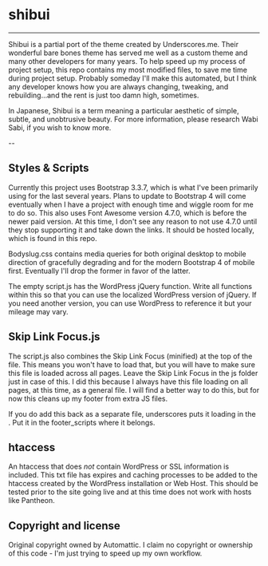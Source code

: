 # shibui
---

Shibui is a partial port of the theme created by Underscores.me. Their wonderful bare bones theme has served me well as a custom theme and many other developers for many years. To help speed up my process of project setup, this repo contains my most modified files, to save me time during project setup. Probably someday I'll make this automated, but I think any developer knows how you are always changing, tweaking, and rebuilding...and the rent is just too damn high, sometimes.

In Japanese, Shibui is a term meaning a particular aesthetic of simple, subtle, and unobtrusive beauty. For more information, please research Wabi Sabi, if you wish to know more.

--

## Styles & Scripts

Currently this project uses Bootstrap 3.3.7, which is what I've been primarily using for the last several years. Plans to update to Bootstrap 4 will come eventually when I have a project with enough time and wiggle room for me to do so. This also uses Font Awesome version 4.7.0, which is before the newer paid version. At this time, I don't see any reason to not use 4.7.0 until they stop supporting it and take down the links. It should be hosted locally, which is found in this repo.

Bodyslug.css contains media queries for both original desktop to mobile direction of gracefully degrading and for the modern Bootstrap 4 of mobile first. Eventually I'll drop the former in favor of the latter.

The empty script.js has the WordPress jQuery function. Write all functions within this so that you can use the localized WordPress version of jQuery. If you need another version, you can use WordPress to reference it but your mileage may vary.

## Skip Link Focus.js
The script.js also combines the Skip Link Focus (minified) at the top of the file. This means you won't have to load that, but you will have to make sure this file is loaded across all pages. Leave the Skip Link Focus in the js folder just in case of this. I did this because I always have this file loading on all pages, at this time, as a general file. I will find a better way to do this, but for now this cleans up my footer from extra JS files.

If you do add this back as a separate file, underscores puts it loading in the <head>. Put it in the footer_scripts where it belongs.

## htaccess

An htaccess that does *not* contain WordPress or SSL information is included. This txt file has expires and caching processes to be added to the htaccess created by the WordPress installation or Web Host. This should be tested prior to the site going live and at this time does not work with hosts like Pantheon.

## Copyright and license

Original copyright owned by Automattic. I claim no copyright or ownership of this code - I'm just trying to speed up my own workflow.